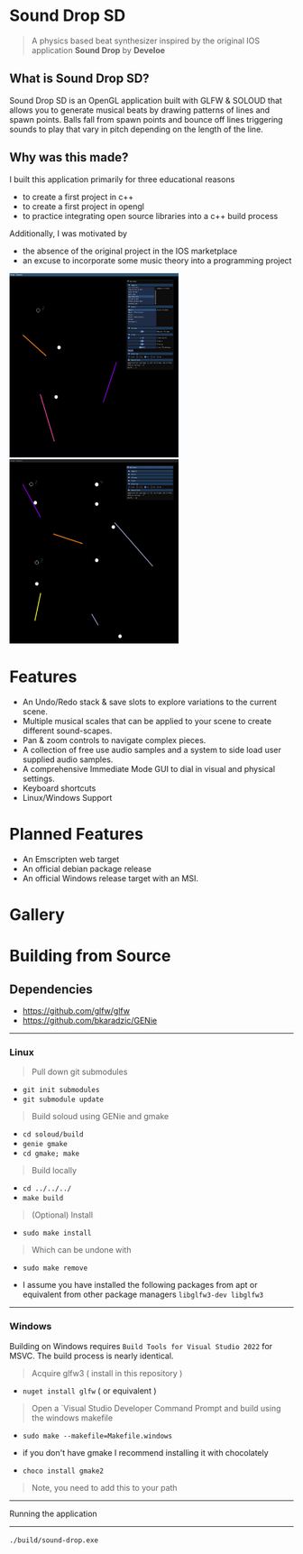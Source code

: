 # Sound Drop SD

> A physics based beat synthesizer inspired by the original IOS application **Sound Drop** by **Develoe**

<Main Demo Loop Goes Here>

## What is Sound Drop SD?

Sound Drop SD is an OpenGL application built with GLFW & SOLOUD that allows you to generate
musical beats by drawing patterns of lines and spawn points. Balls fall from spawn points and
bounce off lines triggering sounds to play that vary in pitch depending on the length of the line.

## Why was this made?

I built this application primarily for three educational reasons
  - to create a first project in c++
  - to create a first project in opengl
  - to practice integrating open source libraries into a c++ build process

Additionally, I was motivated by
  - the absence of the original project in the IOS marketplace
  - an excuse to incorporate some music theory into a programming project

[<img src="showcase/snap1.png" width="300" />](showcase/snap1.png)
[<img src="showcase/snap2.png" width="300" />](showcase/snap2.png)

# Features

- An Undo/Redo stack & save slots to explore variations to the current scene.
- Multiple musical scales that can be applied to your scene to create different sound-scapes.
- Pan & zoom controls to navigate complex pieces.
- A collection of free use audio samples and a system to side load user supplied audio samples.
- A comprehensive Immediate Mode GUI to dial in visual and physical settings.
- Keyboard shortcuts
- Linux/Windows Support

# Planned Features

- An Emscripten web target
- An official debian package release
- An official Windows release target with an MSI.

# Gallery
<line manipulation video>
<spawner manipulation video>
<Configuration and Help Menu Screenshot>

# Building from Source

## Dependencies

- https://github.com/glfw/glfw
- https://github.com/bkaradzic/GENie
  
---

### Linux

> Pull down git submodules
- `git init submodules`
- `git submodule update`
> Build soloud using GENie and gmake
- `cd soloud/build`
- `genie gmake`
- `cd gmake; make`
> Build locally
- `cd ../../../`
- `make build`

> (Optional) Install
- `sudo make install`
> Which can be undone with
- `sudo make remove`

* I assume you have installed the following packages from apt or equivalent from other package managers
`libglfw3-dev libglfw3`

---

### Windows

Building on Windows requires `Build Tools for Visual Studio 2022` for MSVC.
The build process is nearly identical.

> Acquire glfw3 ( install in this repository )
- `nuget install glfw` ( or equivalent )
> Open a `Visual Studio Developer Command Prompt and build using the windows makefile
- `sudo make --makefile=Makefile.windows`

* if you don't have gmake I recommend installing it with chocolately
- `choco install gmake2`
> Note, you need to add this to your path

---

Running the application

---

`./build/sound-drop.exe`




